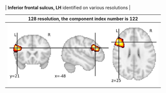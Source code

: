


| **Inferior frontal sulcus, LH** identified on various resolutions |

| 128 resolution, the component index number is 122|  
|:---:|  
| ![Component 128](../128/final/122.jpg "From component 128: Inferior frontal sulcus, LH") |